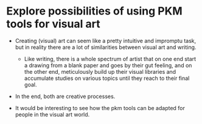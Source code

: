 
# Explore possibilities of using PKM tools for visual art

- Creating (visual) art can seem like a pretty intuitive and impromptu task, but in reality there are a lot of similarities between visual art and writing. 
  - Like writing, there is a whole spectrum of artist that on one end start a drawing from a blank paper and goes by their gut feeling, and on the other end, meticulously build up their visual libraries and accumulate studies on various topics until they reach to their final goal.
- In the end, both are creative processes.

- It would be interesting to see how the pkm tools can be adapted for people in the visual art world.

